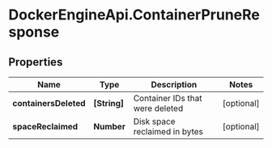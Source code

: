 # DockerEngineApi.ContainerPruneResponse

## Properties
Name | Type | Description | Notes
------------ | ------------- | ------------- | -------------
**containersDeleted** | **[String]** | Container IDs that were deleted | [optional] 
**spaceReclaimed** | **Number** | Disk space reclaimed in bytes | [optional] 


